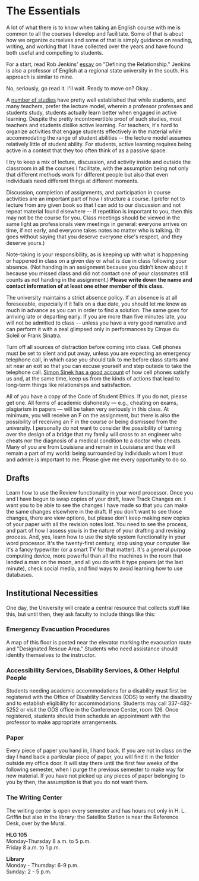 # The Essentials

A lot of what there is to know when taking an English course with me is common to all the courses I develop and facilitate. Some of that is about how we organize ourselves and some of that is simply guidance on reading, writing, and working that I have collected over the years and have found both useful and compelling to students.

For a start, read Rob Jenkins' [essay][] on "Defining the Relationship." Jenkins is also a professor of English at a regional state university in the south. His approach is similar to mine.

[essay]: https://chroniclevitae.com/news/1517-defining-the-relationship

No, seriously, go read it. I'll wait. Ready to move on? Okay...

A [number of studies][] have pretty well established that while students, and many teachers, prefer the lecture model, wherein a professor professes and students study, students actually learn better when engaged in active learning. Despite the pretty incontrovertible proof of such studies, most teachers and students dislike active learning. For teachers, it's hard to organize activities that engage students effectively in the material while accommodating the range of student abilities -- the lecture model assumes relatively little of student ability. For students, active learning requires being active in a context that they too often think of as a passive space.

[number of studies]: https://arstechnica.com/science/2019/09/college-students-think-they-learn-less-with-an-effective-teaching-method/

I try to keep a mix of lecture, discussion, and activity inside and outside the classroom in all the courses I facilitate, with the assumption being not only that different methods work for different people but also that even individuals need different things at different moments.

Discussion, completion of assignments, and participation in course activities are an important part of how I structure a course. I prefer not to lecture from any given book so that I can add to our discussion and not repeat material found elsewhere -- if repetition is important to you, then this may not be the course for you. Class meetings should be viewed in the same light as professionals view meetings in general: everyone arrives on time, if not early, and everyone takes notes no matter who is talking. (It goes without saying that you deserve everyone else's respect, and they deserve yours.)

Note-taking is your responsibility, as is keeping up with what is happening or happened in class on a given day or what is due in class following your absence. (Not handing in an assignment because you didn’t know about it because you missed class and did not contact one of your classmates still counts as not handing in the assignment.) **Please write down the name and contact information of at least one other member of this class.**

The university maintains a strict absence policy. If an absence is at all foreseeable, especially if it falls on a due date, you should let me know as much in advance as you can in order to find a solution. The same goes for arriving late or departing early. If you are more than five minutes late, you will not be admitted to class -- unless you have a very good narrative and can perform it with a zeal glimpsed only in performances by Cirque du Soleil or Frank Sinatra.

Turn off all sources of distraction before coming into class. Cell phones must be set to silent and put away, unless you are expecting an emergency telephone call, in which case you should talk to me before class starts and sit near an exit so that you can excuse yourself and step outside to take the telephone call. [Simon Sinek has a good account][] of how cell phones satisfy us and, at the same time, keep us from the kinds of actions that lead to long-term things like relationships and satisfaction.

All of you have a copy of the Code of Student Ethics. If you do not, please get one. All forms of academic dishonesty — e.g., cheating on exams, plagiarism in papers — will be taken very seriously in this class. At minimum, you will receive an F on the assignment, but there is also the possibility of receiving an F in the course or being dismissed from the university. I personally do not want to consider the possibility of turning over the design of a bridge that my family will cross to an engineer who cheats nor the diagnosis of a medical condition to a doctor who cheats. Many of you are from Louisiana and remain in Louisiana and thus will remain a part of my world: being surrounded by individuals whom I trust and admire is important to me. Please give me every opportunity to do so.

[Simon Sinek has a good account]: https://www.youtube.com/watch?v=hER0Qp6QJNU


## Drafts

Learn how to use the Review functionality in your word processor. Once you and I have begun to swap copies of your draft, leave Track Changes on. I want you to be able to see the changes I have made so that you can make the same changes elsewhere in the draft. If you don't want to see those changes, there are view options, but please don't keep making new copies of your paper with all the revision notes lost. You need to see the process, and part of how I assess you is in the nature of your drafting and revising process. And, yes, learn how to use the style system functionality in your word processor. It's the twenty-first century, stop using your computer like it's a fancy typewriter (or a smart TV for that matter). It's a general purpose computing device, more powerful than all the machines in the room that landed a man on the moon, and all you do with it type papers (at the last minute), check social media, and find ways to avoid learning how to use databases.


## Institutional Necessities

One day, the University will create a central resource that collects stuff like this, but until then, they ask faculty to include things like this:

### Emergency Evacuation Procedures

A map of this floor is posted near the elevator marking the evacuation route and "Designated Rescue Area." Students who need assistance should identify themselves to the instructor.

### Accessibility Services, Disability Services, & Other Helpful People

Students needing academic accommodations for a disability must first be registered with the Office of Disability Services (ODS) to verify the disability and to establish eligibility for accommodations. Students may call 337-482-5252 or visit the ODS office in the Conference Center, room 126. Once registered, students should then schedule an appointment with the professor to make appropriate arrangements.

### Paper

Every piece of paper you hand in, I hand back. If you are not in class on the day I hand back a particular piece of paper, you will find it in the folder outside my office door. It will stay there until the first few weeks of the following semester, when I purge the previous semester to make way for new material. If you have not picked up any pieces of paper belonging to you by then, the assumption is that you do not want them.


### The Writing Center

The writing center is open every semester and has hours not only in H. L. Griffin but also in the library: the Satellite Station is near the Reference Desk, over by the Mural.

**HLG 105**  
Monday-Thursday 8 a.m. to 5 p.m.  
Friday 8 a.m. to 1 p.m.  

**Library**  
Monday - Thursday: 6-9 p.m.  
Sunday: 2 - 5 p.m.  
